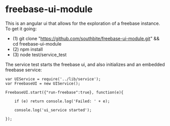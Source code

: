 freebase-ui-module
==========

This is an angular ui that allows for the exploration of a freebase instance. 
To get it going:
- (1) git clone "https://github.com/southbite/freebase-ui-module.git" && cd freebase-ui-module
- (2) npm install
- (3) node test/service_test

The service test starts the freebase ui, and also initializes and an embedded freebase service:

	var UIService = require('../lib/service');
	var FreebaseUI = new UIService();

	FreebaseUI.start({"run-freebase":true}, function(e){

		if (e) return console.log('Failed: ' + e);

		console.log('ui_service started');

	});



